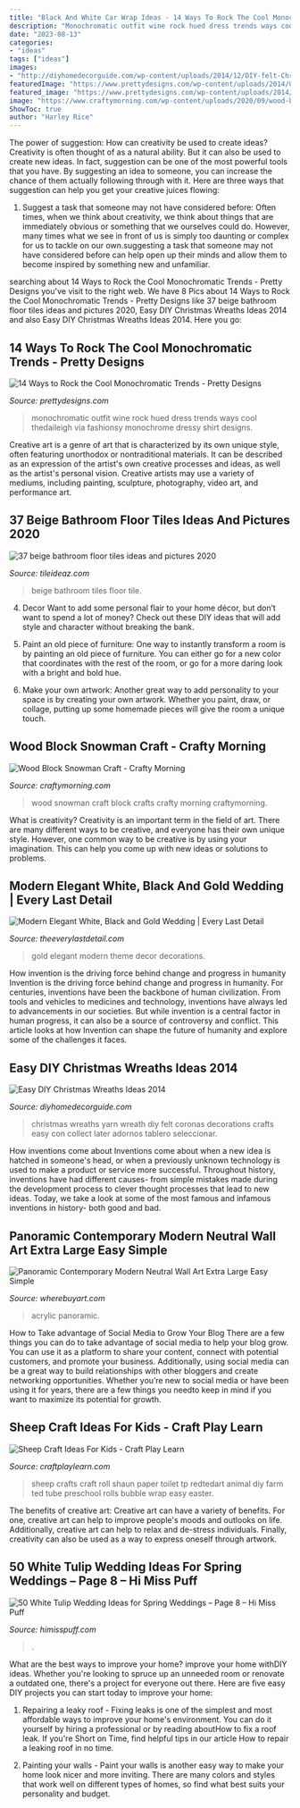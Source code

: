 ```yaml
---
title: "Black And White Car Wrap Ideas - 14 Ways To Rock The Cool Monochromatic Trends"
description: "Monochromatic outfit wine rock hued dress trends ways cool thedaileigh via fashionsy monochrome dressy shirt designs"
date: "2023-08-13"
categories:
- "ideas"
tags: ["ideas"]
images:
- "http://diyhomedecorguide.com/wp-content/uploads/2014/12/DIY-felt-Christmas-wreaths.jpg"
featuredImage: "https://www.prettydesigns.com/wp-content/uploads/2014/05/MONOCHROMATIC-OUTFIT-IDEAS-Wine-Hued-Top.jpg"
featured_image: "https://www.prettydesigns.com/wp-content/uploads/2014/05/MONOCHROMATIC-OUTFIT-IDEAS-Wine-Hued-Top.jpg"
image: "https://www.craftymorning.com/wp-content/uploads/2020/09/wood-block-snowman-craft-1-1024x1024.png"
ShowToc: true
author: "Harley Rice"
---
```



The power of suggestion: How can creativity be used to create ideas?
Creativity is often thought of as a natural ability. But it can also be used to create new ideas. In fact, suggestion can be one of the most powerful tools that you have. By suggesting an idea to someone, you can increase the chance of them actually following through with it. Here are three ways that suggestion can help you get your creative juices flowing: 
1. Suggest a task that someone may not have considered before: Often times, when we think about creativity, we think about things that are immediately obvious or something that we ourselves could do. However, many times what we see in front of us is simply too daunting or complex for us to tackle on our own.suggesting a task that someone may not have considered before can help open up their minds and allow them to become inspired by something new and unfamiliar. 

	

		
searching about 14 Ways to Rock the Cool Monochromatic Trends - Pretty Designs you've visit to the right web. We have 8 Pics about 14 Ways to Rock the Cool Monochromatic Trends - Pretty Designs like 37 beige bathroom floor tiles ideas and pictures 2020, Easy DIY Christmas Wreaths Ideas 2014 and also Easy DIY Christmas Wreaths Ideas 2014. Here you go:
		
    
## 14 Ways To Rock The Cool Monochromatic Trends - Pretty Designs

<img loading=lazy src="https://www.prettydesigns.com/wp-content/uploads/2014/05/MONOCHROMATIC-OUTFIT-IDEAS-Wine-Hued-Top.jpg" onerror="this.onerror=null;this.src='https://tse1.mm.bing.net/th?id=OIP.Y6dnsDUIRWxI86Q9Bp55DQHaLG&amp;pid=15.1';" alt="14 Ways to Rock the Cool Monochromatic Trends - Pretty Designs">

_Source: prettydesigns.com_

>monochromatic outfit wine rock hued dress trends ways cool thedaileigh via fashionsy monochrome dressy shirt designs. 

	

Creative art is a genre of art that is characterized by its own unique style, often featuring unorthodox or nontraditional materials. It can be described as an expression of the artist's own creative processes and ideas, as well as the artist's personal vision. Creative artists may use a variety of mediums, including painting, sculpture, photography, video art, and performance art.

    
## 37 Beige Bathroom Floor Tiles Ideas And Pictures 2020

<img loading=lazy src="https://www.tileideaz.com/wp-content/uploads/2015/03/beige_bathroom_floor_tiles_11.jpg" onerror="this.onerror=null;this.src='https://tse3.mm.bing.net/th?id=OIP.yyxRoUMJCalOZzDrPlCpOAHaH3&amp;pid=15.1';" alt="37 beige bathroom floor tiles ideas and pictures 2020">

_Source: tileideaz.com_

>beige bathroom tiles floor tile. 

	

4. Decor
Want to add some personal flair to your home décor, but don’t want to spend a lot of money? Check out these DIY ideas that will add style and character without breaking the bank.
1. Paint an old piece of furniture: One way to instantly transform a room is by painting an old piece of furniture. You can either go for a new color that coordinates with the rest of the room, or go for a more daring look with a bright and bold hue.

2. Make your own artwork: Another great way to add personality to your space is by creating your own artwork. Whether you paint, draw, or collage, putting up some homemade pieces will give the room a unique touch.


    
## Wood Block Snowman Craft - Crafty Morning

<img loading=lazy src="https://www.craftymorning.com/wp-content/uploads/2020/09/wood-block-snowman-craft-1-1024x1024.png" onerror="this.onerror=null;this.src='https://tse4.mm.bing.net/th?id=OIP.J7Y4Jvee2LRmFJxnI3olVwHaHa&amp;pid=15.1';" alt="Wood Block Snowman Craft - Crafty Morning">

_Source: craftymorning.com_

>wood snowman craft block crafts crafty morning craftymorning. 

	

What is creativity?
Creativity is an important term in the field of art. There are many different ways to be creative, and everyone has their own unique style. However, one common way to be creative is by using your imagination. This can help you come up with new ideas or solutions to problems.

    
## Modern Elegant White, Black And Gold Wedding | Every Last Detail

<img loading=lazy src="https://s3-us-east-2.amazonaws.com/eldmedia/wp-content/uploads/2014/05/Elegant-black-and-gold-wedding_0027.jpg" onerror="this.onerror=null;this.src='https://tse2.mm.bing.net/th?id=OIP.unCXxBIghtThE6MDpKFN0QHaLH&amp;pid=15.1';" alt="Modern Elegant White, Black and Gold Wedding | Every Last Detail">

_Source: theeverylastdetail.com_

>gold elegant modern theme decor decorations. 

	

How invention is the driving force behind change and progress in humanity
Invention is the driving force behind change and progress in humanity. For centuries, inventions have been the backbone of human civilization. From tools and vehicles to medicines and technology, inventions have always led to advancements in our societies. But while invention is a central factor in human progress, it can also be a source of controversy and conflict. This article looks at how Invention can shape the future of humanity and explore some of the challenges it faces.

    
## Easy DIY Christmas Wreaths Ideas 2014

<img loading=lazy src="http://diyhomedecorguide.com/wp-content/uploads/2014/12/DIY-felt-Christmas-wreaths.jpg" onerror="this.onerror=null;this.src='https://tse3.mm.bing.net/th?id=OIP.oRKSh2CcG1wReRSlod85OAHaJ4&amp;pid=15.1';" alt="Easy DIY Christmas Wreaths Ideas 2014">

_Source: diyhomedecorguide.com_

>christmas wreaths yarn wreath diy felt coronas decorations crafts easy con collect later adornos tablero seleccionar. 

	

How inventions come about
Inventions come about when a new idea is hatched in someone's head, or when a previously unknown technology is used to make a product or service more successful. Throughout history, inventions have had different causes- from simple mistakes made during the development process to clever thought processes that lead to new ideas. Today, we take a look at some of the most famous and infamous inventions in history- both good and bad.

    
## Panoramic Contemporary Modern Neutral Wall Art Extra Large Easy Simple

<img loading=lazy src="https://www.wherebuyart.com/images/xin/il_1588xN.2019136503_ise1.jpg" onerror="this.onerror=null;this.src='https://tse4.mm.bing.net/th?id=OIP.RE07RyYNiiUh4fgCGUC4-gHaD7&amp;pid=15.1';" alt="Panoramic Contemporary Modern Neutral Wall Art Extra Large Easy Simple">

_Source: wherebuyart.com_

>acrylic panoramic. 

	

How to Take advantage of Social Media to Grow Your Blog
There are a few things you can do to take advantage of social media to help your blog grow. You can use it as a platform to share your content, connect with potential customers, and promote your business. Additionally, using social media can be a great way to build relationships with other bloggers and create networking opportunities. Whether you’re new to social media or have been using it for years, there are a few things you needto keep in mind if you want to maximize its potential for growth.

    
## Sheep Craft Ideas For Kids - Craft Play Learn

<img loading=lazy src="https://www.craftplaylearn.com/wp-content/uploads/2020/04/TP-Roll-Shaun-the-Sheep-by-Red-Ted-Art.jpg" onerror="this.onerror=null;this.src='https://tse1.mm.bing.net/th?id=OIP.NaOwJ7COTbTfPapPjPWFdwHaJ_&amp;pid=15.1';" alt="Sheep Craft Ideas For Kids - Craft Play Learn">

_Source: craftplaylearn.com_

>sheep crafts craft roll shaun paper toilet tp redtedart animal diy farm ted tube preschool rolls bubble wrap easy easter. 

	

The benefits of creative art:
Creative art can have a variety of benefits. For one, creative art can help to improve people's moods and outlooks on life. Additionally, creative art can help to relax and de-stress individuals. Finally, creativity can also be used as a way to express oneself through artwork.

    
## 50 White Tulip Wedding Ideas For Spring Weddings – Page 8 – Hi Miss Puff

<img loading=lazy src="https://www.himisspuff.com/wp-content/uploads/2017/01/white-flowers-wedding-centerpiece-for-spring-wedding.jpg" onerror="this.onerror=null;this.src='https://tse2.mm.bing.net/th?id=OIP.LH-YTrc5kTjxP9293AhQ3gHaLW&amp;pid=15.1';" alt="50 White Tulip Wedding Ideas for Spring Weddings – Page 8 – Hi Miss Puff">

_Source: himisspuff.com_

>. 

	

What are the best ways to improve your home?
improve your home withDIY ideas. Whether you're looking to spruce up an unneeded room or renovate a outdated one, there's a project for everyone out there. Here are five easy DIY projects you can start today to improve your home: 
1. Repairing a leaky roof - Fixing leaks is one of the simplest and most affordable ways to improve your home's environment. You can do it yourself by hiring a professional or by reading aboutHow to fix a roof leak. If you're Short on Time, find helpful tips in our article How to repair a leaking roof in no time. 

2. Painting your walls - Paint your walls is another easy way to make your home look nicer and more inviting. There are many colors and styles that work well on different types of homes, so find what best suits your personality and budget.

